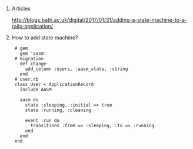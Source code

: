 1. Articles
    
    http://blogs.bath.ac.uk/digital/2017/01/31/adding-a-state-machine-to-a-rails-application/
2. How to add state machine?

        # gem
          gem 'aasm'
        # migration
          def change
            add_column :users, :aasm_state, :string
          end
        # user.rb
        class User < ApplicationRecord
          include AASM

          aasm do
            state :sleeping, :initial => true
            state :running, :cleaning

            event :run do
              transitions :from => :sleeping, :to => :running
            end
          end
        end
